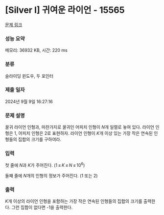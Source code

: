 # [Silver I] 귀여운 라이언 - 15565 

[문제 링크](https://www.acmicpc.net/problem/15565) 

### 성능 요약

메모리: 36932 KB, 시간: 220 ms

### 분류

슬라이딩 윈도우, 두 포인터

### 제출 일자

2024년 9월 9일 16:27:16

### 문제 설명

<p>꿀귀 라이언 인형과, 마찬가지로 꿀귀인 어피치 인형이 <em>N</em>개 일렬로 놓여 있다. 라이언 인형은 1, 어피치 인형은 2로 표현하자. 라이언 인형이 <em>K</em>개 이상 있는 가장 작은 연속된 인형들의 집합의 크기를 구하여라.</p>

### 입력 

 <p>첫 줄에 <em>N</em>과 <em>K</em>가 주어진다. (1 ≤ <em>K</em> ≤ <em>N</em> ≤ 10<sup>6</sup>)</p>

<p>둘째 줄에 <em>N</em>개의 인형의 정보가 주어진다. (1 또는 2)</p>

### 출력 

 <p><em>K</em>개 이상의 라이언 인형을 포함하는 가장 작은 연속된 인형들의 집합의 크기를 출력한다. 그런 집합이 없다면 -1을 출력한다.</p>

